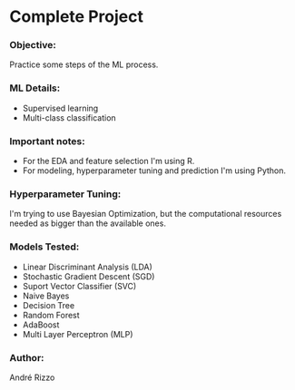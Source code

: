 # Complete Project

### Objective:
Practice some steps of the ML process.

### ML Details:
- Supervised learning
- Multi-class classification

### Important notes:
- For the EDA and feature selection I'm using R.
- For modeling, hyperparameter tuning and prediction I'm using Python.

### Hyperparameter Tuning:
I'm trying to use Bayesian Optimization, but the computational resources needed as bigger than the available ones.

### Models Tested:
- Linear Discriminant Analysis (LDA)
- Stochastic Gradient Descent (SGD)
- Suport Vector Classifier (SVC)
- Naive Bayes
- Decision Tree
- Random Forest
- AdaBoost
- Multi Layer Perceptron (MLP)

### Author:
André Rizzo
